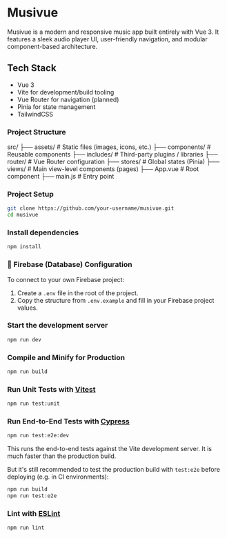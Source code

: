 # Musivue

Musivue is a modern and responsive music app built entirely with Vue 3. It features a sleek audio player UI, user-friendly navigation, and modular component-based architecture.

## Tech Stack

- Vue 3
- Vite for development/build tooling
- Vue Router for navigation (planned)
- Pinia for state management
- TailwindCSS

### Project Structure

src/
├── assets/ # Static files (images, icons, etc.)
├── components/ # Reusable components
├── includes/ # Third-party plugins / libraries
├── router/ # Vue Router configuration
├── stores/ # Global states (Pinia)
├── views/ # Main view-level components (pages)
├── App.vue # Root component
├── main.js # Entry point

### Project Setup

```sh
git clone https://github.com/your-username/musivue.git
cd musivue
```

### Install dependencies

```sh
npm install
```

### 🔐 Firebase (Database) Configuration

To connect to your own Firebase project:

1. Create a `.env` file in the root of the project.
2. Copy the structure from `.env.example` and fill in your Firebase project values.

### Start the development server

```sh
npm run dev
```

### Compile and Minify for Production

```sh
npm run build
```

### Run Unit Tests with [Vitest](https://vitest.dev/)

```sh
npm run test:unit
```

### Run End-to-End Tests with [Cypress](https://www.cypress.io/)

```sh
npm run test:e2e:dev
```

This runs the end-to-end tests against the Vite development server.
It is much faster than the production build.

But it's still recommended to test the production build with `test:e2e` before deploying (e.g. in CI environments):

```sh
npm run build
npm run test:e2e
```

### Lint with [ESLint](https://eslint.org/)

```sh
npm run lint
```
